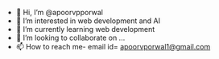 - 👋 Hi, I’m @apoorvpporwal
- 👀 I’m interested in web development and AI
- 🌱 I’m currently learning web development
- 💞️ I’m looking to collaborate on ...
- 📫 How to reach me- email id= apoorvporwal1@gmail.com

<!---
apoorvpporwal/apoorvpporwal is a ✨ special ✨ repository because its `README.md` (this file) appears on your GitHub profile.
You can click the Preview link to take a look at your changes.
--->
